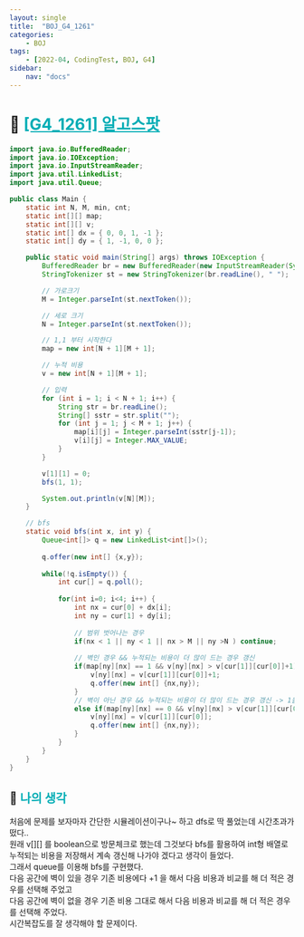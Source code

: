 ```yaml
---
layout: single
title:  "BOJ_G4_1261"
categories: 
    - BOJ
tags: 
    - [2022-04, CodingTest, BOJ, G4]
sidebar:
    nav: "docs"
---
```


# 📁 <b><a style="color:#00adb5" href="https://www.acmicpc.net/problem/1261" target=_blank>[G4_1261] 알고스팟</a></b>

```java
import java.io.BufferedReader;
import java.io.IOException;
import java.io.InputStreamReader;
import java.util.LinkedList;
import java.util.Queue;

public class Main {
	static int N, M, min, cnt;
	static int[][] map;
	static int[][] v;
	static int[] dx = { 0, 0, 1, -1 };
	static int[] dy = { 1, -1, 0, 0 };

	public static void main(String[] args) throws IOException {
		BufferedReader br = new BufferedReader(new InputStreamReader(System.in));
		StringTokenizer st = new StringTokenizer(br.readLine(), " ");

		// 가로크기
		M = Integer.parseInt(st.nextToken());

		// 세로 크기
		N = Integer.parseInt(st.nextToken());

		// 1,1 부터 시작한다
		map = new int[N + 1][M + 1];

		// 누적 비용
		v = new int[N + 1][M + 1];

		// 입력
		for (int i = 1; i < N + 1; i++) {
			String str = br.readLine();
			String[] sstr = str.split("");
			for (int j = 1; j < M + 1; j++) {
				map[i][j] = Integer.parseInt(sstr[j-1]);
				v[i][j] = Integer.MAX_VALUE;
			}
		}

		v[1][1] = 0;
		bfs(1, 1);

		System.out.println(v[N][M]);
	}

	// bfs
	static void bfs(int x, int y) {
		Queue<int[]> q = new LinkedList<int[]>();
		
		q.offer(new int[] {x,y});
		
		while(!q.isEmpty()) {
			int cur[] = q.poll();
			
			for(int i=0; i<4; i++) {
				int nx = cur[0] + dx[i];
				int ny = cur[1] + dy[i];
				
				// 범위 벗어나는 경우
				if(nx < 1 || ny < 1 || nx > M || ny >N ) continue;
				
				// 벽인 경우 && 누적되는 비용이 더 많이 드는 경우 갱신
				if(map[ny][nx] == 1 && v[ny][nx] > v[cur[1]][cur[0]]+1) {
					v[ny][nx] = v[cur[1]][cur[0]]+1;
					q.offer(new int[] {nx,ny});
				}
				// 벽이 아닌 경우 && 누적되는 비용이 더 많이 드는 경우 갱신 -> 1을 더할 필요가 없다
				else if(map[ny][nx] == 0 && v[ny][nx] > v[cur[1]][cur[0]]) {
					v[ny][nx] = v[cur[1]][cur[0]];
					q.offer(new int[] {nx,ny});
				}
			}
		}
	}
}
```

## 🤔 <b><a style="color:#00adb5">나의 생각</a></b>
처음에 문제를 보자마자 간단한 시뮬레이션이구나~ 하고 dfs로 딱 풀었는데 시간초과가 떴다..<br>
원래 v[][] 를 boolean으로 방문체크로 했는데 그것보다 bfs를 활용하여 int형 배열로 누적되는 비용을 저장해서 계속 갱신해 나가야 겠다고 생각이 들었다.<br>
그래서 queue를 이용해 bfs를 구현했다.<br>
다음 공간에 벽이 있을 경우 기존 비용에다 +1 을 해서 다음 비용과 비교를 해 더 적은 경우를 선택해 주었고<br>
다음 공간에 벽이 없을 경우 기존 비용 그대로 해서 다음 비용과 비교를 해 더 적은 경우를 선택해 주었다.<br>
시간복잡도를 잘 생각해야 할 문제이다.
